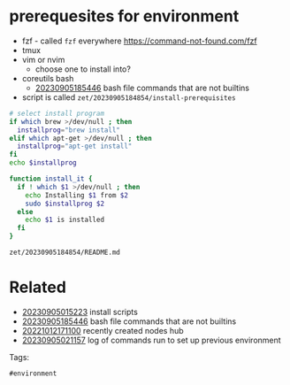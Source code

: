 # prerequesites for environment

- fzf - called `fzf` everywhere https://command-not-found.com/fzf
- tmux
- vim or nvim
  - choose one to install into?
- coreutils bash
  - [20230905185446](/zet/20230905185446/README.md) bash file commands that are not builtins
- script is called `zet/20230905184854/install-prerequisites`

```bash
# select install program
if which brew >/dev/null ; then
  installprog="brew install"
elif which apt-get >/dev/null ; then
  installprog="apt-get install"
fi
echo $installprog

function install_it {
  if ! which $1 >/dev/null ; then
    echo Installing $1 from $2
    sudo $installprog $2
  else
    echo $1 is installed
  fi
}

```

` zet/20230905184854/README.md `

# Related

- [20230905015223](/zet/20230905015223/README.md) install scripts
- [20230905185446](/zet/20230905185446/README.md) bash file commands that are not builtins
- [20221012171100](/zet/20221012171100/README.md) recently created nodes hub
- [20230905021157](/zet/20230905021157/README.md) log of commands run to set up previous environment

Tags:

    #environment
